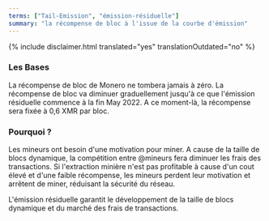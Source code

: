 ```yaml
---
terms: ["Tail-Emission", "émission-résiduelle"]
summary: "la récompense de bloc à l'issue de la courbe d'émission"
---
```


{% include disclaimer.html translated="yes" translationOutdated="no" %}
### Les Bases

La récompense de bloc de Monero ne tombera jamais à zéro. La récompense de bloc va diminuer graduellement jusqu'à ce que l'émission résiduelle commence à la fin May 2022. A ce moment-là, la récompense sera fixée à 0,6 XMR par bloc.

### Pourquoi ?

Les mineurs ont besoin d'une motivation pour miner. A cause de la taille de blocs dynamique, la compétition entre @mineurs fera diminuer les frais des transactions. Si l'extraction minière n'est pas profitable à cause d'un cout élevé et d'une faible récompense, les mineurs perdent leur motivation et arrêtent de miner, réduisant la sécurité du réseau.

L'émission résiduelle garantit le développement de la taille de blocs dynamique et du marché des frais de transactions.

